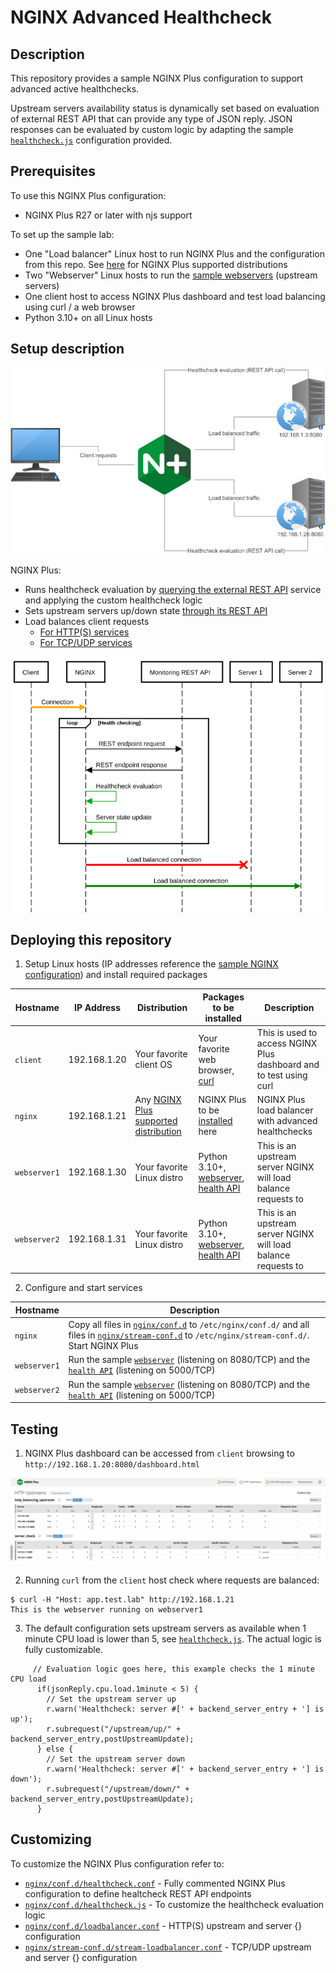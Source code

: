 # NGINX Advanced Healthcheck

## Description

This repository provides a sample NGINX Plus configuration to support advanced active healthchecks.

Upstream servers availability status is dynamically set based on evaluation of external REST API that can provide any type of JSON reply.
JSON responses can be evaluated by custom logic by adapting the sample [`healthcheck.js`](nginx/conf.d/healthcheck.js) configuration provided.


## Prerequisites

To use this NGINX Plus configuration:

- NGINX Plus R27 or later with njs support

To set up the sample lab:

- One "Load balancer" Linux host to run NGINX Plus and the configuration from this repo. See [here](https://docs.nginx.com/nginx/technical-specs/) for NGINX Plus supported distributions
- Two "Webserver" Linux hosts to run the [sample webservers](webserver) (upstream servers)
- One client host to access NGINX Plus dashboard and test load balancing using curl / a web browser
- Python 3.10+ on all Linux hosts

## Setup description

<img src="img/lab-setup.png">

NGINX Plus:
- Runs healthcheck evaluation by [querying the external REST API](nginx/conf.d/healthcheck.js) service and applying the custom healthcheck logic
- Sets upstream servers up/down state [through its REST API](nginx/conf.d/healthcheck.js)
- Load balances client requests
  - [For HTTP(S) services](nginx/conf.d/loadbalancer.conf)
  - [For TCP/UDP services](nginx/stream-conf.d/stream-loadbalancer.conf)

<img src="img/logicflow.png">

## Deploying this repository

1. Setup Linux hosts (IP addresses reference the [sample NGINX configuration](nginx)) and install required packages

| Hostname | IP Address | Distribution | Packages to be installed | Description |
| -------- | ---------- | ------------ | ----------------- | ----------- |
| `client` | 192.168.1.20 | Your favorite client OS | Your favorite web browser, [curl](https://curl.se) | This is used to access NGINX Plus dashboard and to test using curl |
| `nginx`  | 192.168.1.21 | Any [NGINX Plus supported distribution](https://docs.nginx.com/nginx/technical-specs/) | NGINX Plus to be [installed](https://docs.nginx.com/nginx/admin-guide/installing-nginx/installing-nginx-plus/) here  | NGINX Plus load balancer with advanced healthchecks |
| `webserver1` | 192.168.1.30 | Your favorite Linux distro | Python 3.10+, [webserver](webserver), [health API](health-api) | This is an upstream server NGINX will load balance requests to |
| `webserver2` | 192.168.1.31 | Your favorite Linux distro | Python 3.10+, [webserver](webserver), [health API](health-api) | This is an upstream server NGINX will load balance requests to |

2. Configure and start services

| Hostname | Description |
| -------- | ----------- |
| `nginx`  | Copy all files in [`nginx/conf.d`](nginx/conf.d) to `/etc/nginx/conf.d/` and all files in [`nginx/stream-conf.d`](nginx/stream-conf.d) to `/etc/nginx/stream-conf.d/`. Start NGINX Plus |
| `webserver1` | Run the sample [`webserver`](webserver) (listening on 8080/TCP) and the [`health API`](health-api) (listening on 5000/TCP) |
| `webserver2` | Run the sample [`webserver`](webserver) (listening on 8080/TCP) and the [`health API`](health-api) (listening on 5000/TCP) |


## Testing

1. NGINX Plus dashboard can be accessed from `client` browsing to `http://192.168.1.20:8080/dashboard.html` 

<img src="img/nginx-dashboard.png">

2. Running `curl` from the `client` host check where requests are balanced:

```
$ curl -H "Host: app.test.lab" http://192.168.1.21
This is the webserver running on webserver1
```

3. The default configuration sets upstream servers as available when 1 minute CPU load is lower than 5, see [`healthcheck.js`](nginx/conf.d/healthcheck.js). The actual logic is fully customizable.

```
     // Evaluation logic goes here, this example checks the 1 minute CPU load
      if(jsonReply.cpu.load.1minute < 5) {
        // Set the upstream server up
        r.warn('Healthcheck: server #[' + backend_server_entry + '] is up');
        r.subrequest("/upstream/up/" + backend_server_entry,postUpstreamUpdate);
      } else {
        // Set the upstream server down
        r.warn('Healthcheck: server #[' + backend_server_entry + '] is down');
        r.subrequest("/upstream/down/" + backend_server_entry,postUpstreamUpdate);
      }
```

## Customizing

To customize the NGINX Plus configuration refer to:

- [`nginx/conf.d/healthcheck.conf`](nginx/conf.d/healthcheck.conf) - Fully commented NGINX Plus configuration to define healtcheck REST API endpoints
- [`nginx/conf.d/healthcheck.js`](nginx/conf.d/healthcheck.js) - To customize the healthcheck evaluation logic
- [`nginx/conf.d/loadbalancer.conf`](nginx/conf.d/loadbalancer.conf) - HTTP(S) upstream and server {} configuration
- [`nginx/stream-conf.d/stream-loadbalancer.conf`](nginx/stream-conf.d/stream-loadbalancer.conf) - TCP/UDP upstream and server {} configuration
